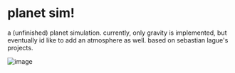 # planet sim!

a (unfinished) planet simulation. currently, only gravity is implemented, but eventually id like to add an atmosphere as well. based on sebastian lague's projects.

![image](https://scrapbook-into-the-redwoods.s3.amazonaws.com/6d09d587-f9f8-4c2a-9008-8e258c5cf5e1-screenshot_2024-07-04_at_1.08.00___am.png)